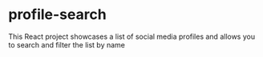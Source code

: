 # profile-search
 This React project showcases a list of social media profiles and allows you to search and filter the list by name
